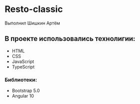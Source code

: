 # Resto-classic
Выполнил Шишкин Артём

## В проекте использовались технолигии:
 - HTML
 - CSS
 - JavaScript
 - TypeScript
### Библиотеки:
 - Bootstrap 5.0
 - Angular 10
